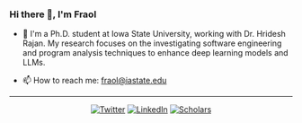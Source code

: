 ### Hi there 👋, I'm Fraol

- 🔭 I'm a Ph.D. student at Iowa State University, working with Dr. Hridesh Rajan. My research focuses on the investigating software engineering and program analysis techniques to enhance deep learning models and LLMs.

- 📫 How to reach me: fraol@iastate.edu

---
<p align="center">
  <a href="https://twitter.com/fraolbatole"><img src="https://img.shields.io/badge/Twitter--_.svg?style=social&logo=Twitter" alt="Twitter"></a>
  <a href="https://www.linkedin.com/in/fraolbatole/"><img src="https://img.shields.io/badge/LinkedIn--_.svg?style=social&logo=linkedin" alt="LinkedIn"></a>
  <a href="https://scholar.google.com/citations?user=ZR5w9xAAAAAJ&hl=en"><img src="https://img.shields.io/badge/Citations-200+-_.svg?style=social&logo=google-scholar" alt="Scholars"></a>
</p>
